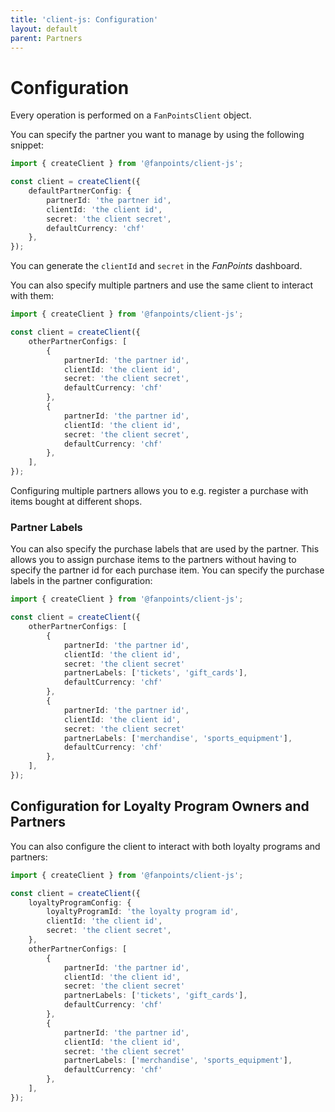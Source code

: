 ```yaml
---
title: 'client-js: Configuration'
layout: default
parent: Partners
---
```


# Configuration

Every operation is performed on a `FanPointsClient` object.

You can specify the partner you want to manage by using the following snippet:

```typescript
import { createClient } from '@fanpoints/client-js';

const client = createClient({
    defaultPartnerConfig: {
        partnerId: 'the partner id',
        clientId: 'the client id',
        secret: 'the client secret',
        defaultCurrency: 'chf'
    },
});
```

You can generate the `clientId` and `secret` in the *FanPoints* dashboard.

You can also specify multiple partners and use the same client to interact with them:

```typescript
import { createClient } from '@fanpoints/client-js';

const client = createClient({
    otherPartnerConfigs: [
        {
            partnerId: 'the partner id',
            clientId: 'the client id',
            secret: 'the client secret',
            defaultCurrency: 'chf'
        },
        {
            partnerId: 'the partner id',
            clientId: 'the client id',
            secret: 'the client secret',
            defaultCurrency: 'chf'
        },
    ],
});
```

Configuring multiple partners allows you to e.g. register a purchase with items bought at different shops.

### Partner Labels

You can also specify the purchase labels that are used by the partner. This allows you to assign purchase items to the partners without having to specify the partner id for each purchase item. You can specify the purchase labels in the partner configuration:

```typescript
import { createClient } from '@fanpoints/client-js';

const client = createClient({
    otherPartnerConfigs: [
        {
            partnerId: 'the partner id',
            clientId: 'the client id',
            secret: 'the client secret'
            partnerLabels: ['tickets', 'gift_cards'],
            defaultCurrency: 'chf'
        },
        {
            partnerId: 'the partner id',
            clientId: 'the client id',
            secret: 'the client secret'
            partnerLabels: ['merchandise', 'sports_equipment'],
            defaultCurrency: 'chf'
        },
    ],
});
```

## Configuration for Loyalty Program Owners and Partners

You can also configure the client to interact with both loyalty programs and partners:

```typescript
import { createClient } from '@fanpoints/client-js';

const client = createClient({
    loyaltyProgramConfig: {
        loyaltyProgramId: 'the loyalty program id',
        clientId: 'the client id',
        secret: 'the client secret',
    },
    otherPartnerConfigs: [
        {
            partnerId: 'the partner id',
            clientId: 'the client id',
            secret: 'the client secret'
            partnerLabels: ['tickets', 'gift_cards'],
            defaultCurrency: 'chf'
        },
        {
            partnerId: 'the partner id',
            clientId: 'the client id',
            secret: 'the client secret'
            partnerLabels: ['merchandise', 'sports_equipment'],
            defaultCurrency: 'chf'
        },
    ],
});
```